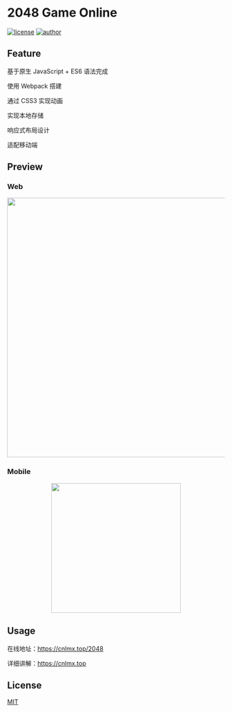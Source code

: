 # 2048 Game Online

[![license](https://img.shields.io/badge/license-MIT-blue)](./LICENSE) [![author](https://img.shields.io/badge/author-Eric-orange)](https://github.com/xxeric)

## Feature

基于原生  JavaScript + ES6 语法完成

使用 Webpack 搭建

通过 CSS3 实现动画

实现本地存储

响应式布局设计

适配移动端

## Preview

### Web

<div align=center><img src="https://gitee.com/xxeric/blog/raw/master/img/204801.jpg" width="600">
</div>


### Mobile

<div align=center>
  <img src="https://gitee.com/xxeric/blog/raw/master/img/204802.png" width="300">
</div>


## Usage

在线地址：https://cnlmx.top/2048

详细讲解：https://cnlmx.top

## License

[MIT](./LICENSE)